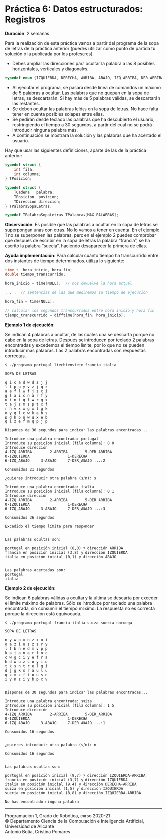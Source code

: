 # Práctica 6: Datos estructurados: Registros

**Duración**: 2 semanas

Para la realización de esta práctica vamos a partir del programa de la sopa de letras de la práctica anterior (puedes utilizar como punto de partida tu solución o la publicada por los profesores).

- Debes ampliar las direcciones para ocultar la palabra a las 8 posibles horizontales, verticales y diagonales.

~~~c
typedef enum {IZQUIERDA, DERECHA, ARRIBA, ABAJO, IZQ_ARRIBA, DER_ARRIBA, IZQ_ABAJO, DER_ABAJO} TDireccion;
~~~

- Al ejecutar el programa, se pasará desde línea de comandos un máximo de 5 palabras a ocultar. Las palabras que no quepan en la sopa de letras, se descartarán. Si hay más de 5 palabras válidas, se descartarán las restantes. 
- Se deben ocultar las palabras leídas en la sopa de letras. No hace falta tener en cuenta posibles solapes entre ellas. 
- Se pedirán desde teclado las palabras que ha descubierto el usuario, restringiendo el tiempo a 30 segundos, a partir del cual no se podrá introducir ninguna palabra más. 
- A continuación se mostrará la solución y las palabras que ha acertado el usuario.

Hay que usar las siguientes definiciones, aparte de las de la práctica anterior:

~~~c
typedef struct {
    int fila;
    int columna;
} TPosicion;

typedef struct {
    TCadena   palabra;
    TPosicion  posicion;
    TDireccion direccion;
} TPalabraSopaLetras;

typedef TPalabraSopaLetras TPalabras[MAX_PALABRAS];
~~~

**Observación**:
Es posible que las palabras a ocultar en la sopa de letras se superpongan unas con otras. No lo vamos a tener en cuenta. En el ejemplo 1 no se superponen las palabras, pero en el ejemplo 2 puedes comprobar que después de escribir en la sopa de letras la palabra “francia”, se ha escrito la palabra “suecia”, haciendo desaparecer la primera de ellas.

**Ayuda implementación**: Para calcular cuánto tiempo ha transcurrido entre dos instantes de tiempo determinados, utiliza lo siguiente:

~~~c
time_t  hora_inicio, hora_fin;
double tiempo_transcurrido;

hora_inicio = time(NULL);  // nos devuelve la hora actual

. . .  // sentencias de las que mediremos su tiempo de ejecución

hora_fin = time(NULL);

// calcular los segundos transcurridos entre hora inicio y hora fin
tiempo_transcurrido = difftime(hora_fin, hora_inicio); 
~~~


**Ejemplo 1 de ejecución**: 

Se indican 4 palabras a ocultar, de las cuales una se descarta porque no cabe en la sopa de letras. Después se introducen por teclado 2 palabras encontradas y excedemos el tiempo límite, por lo que no se pueden introducir mas palabras. Las 2 palabras encontradas son respuestas correctas.

~~~text
$ ./programa portugal liechtenstein francia italia

SOPA DE LETRAS

q i c a d w d z j j 
l t p p y v z j q z 
a a f l w f j z c i 
g l a i c n a r f y 
u i n t q f w r g x 
t a j z m s p t x f 
r h v x x g x l g k 
o y q l c w k a b s 
p d h p n w g x e b 
q i z e f m q p j p 

Dispones de 30 segundos para indicar las palabras encontradas...

Introduce una palabra encontrada: portugal
Introduce su posicion inicial (fila columna): 8 0
Introduce dirección
4-IZQ_ARRIBA		2-ARRIBA		5-DER_ARRIBA
0-IZQUIERDA					1-DERECHA
6-IZQ_ABAJO		3-ABAJO		7-DER_ABAJO	...:2

Consumidos 21 segundos

¿quieres introducir otra palabra (s/n): s

Introduce una palabra encontrada: italia
Introduce su posicion inicial (fila columna): 0 1
Introduce dirección
4-IZQ_ARRIBA		2-ARRIBA		5-DER_ARRIBA
0-IZQUIERDA					1-DERECHA
6-IZQ_ABAJO		3-ABAJO		7-DER_ABAJO	...:3

Consumidos 36 segundos

Excedido el tiempo límite para responder


Las palabras ocultas son:

portugal en posición inicial (8,0) y dirección ARRIBA
francia en posición inicial (3,8) y dirección IZQUIERDA
italia en posición inicial (0,1) y dirección ABAJO


Las palabras acertadas son:
portugal
italia
~~~


**Ejemplo 2 de ejecución**: 

Se indican 6 palabras válidas a ocultar y la última se descarta por exceder el límite máximo de palabras. Sólo se introduce por teclado una palabra encontrada, sin consumir el tiempo máximo. La respuesta no es correcta porque la dirección está equivocada.

~~~text
$ ./programa portugal francia italia suiza suecia noruega

SOPA DE LETRAS

n y w p x n z x o i 
o a z i u s z s r y 
l f b n e d m v p p 
k a i a n a r f o c 
c w g c i y e f r a 
h d w u z c o y i o 
t k s n t r e l q i 
d j g k s r a u l u 
q z m z f t o u s e 
i y n z i y b p x v 


Dispones de 30 segundos para indicar las palabras encontradas...

Introduce una palabra encontrada: suiza
Introduce su posicion inicial (fila columna): 1 5
Introduce dirección
4-IZQ_ARRIBA		2-ARRIBA		5-DER_ARRIBA
0-IZQUIERDA					1-DERECHA
6-IZQ_ABAJO		3-ABAJO		7-DER_ABAJO	...:1

Consumidos 16 segundos


¿quieres introducir otra palabra (s/n): n

Consumidos 16 segundos


Las palabras ocultas son:

portugal en posición inicial (9,7) y dirección IZQUIERDA-ARRIBA
francia en posición inicial (3,7) y dirección IZQUIERDA
italia en posición inicial (9,4) y dirección DERECHA-ARRIBA
suiza en posición inicial (1,5) y dirección IZQUIERDA
suecia en posición inicial (8,8) y dirección IZQUIERDA-ARRIBA

No has encontrado ninguna palabra
~~~

----

Programación 1, Grado de Robótica, curso 2020-21  
© Departamento Ciencia de la Computación e Inteligencia Artificial, Universidad de Alicante  
Antonio Botía, Cristina Pomares
